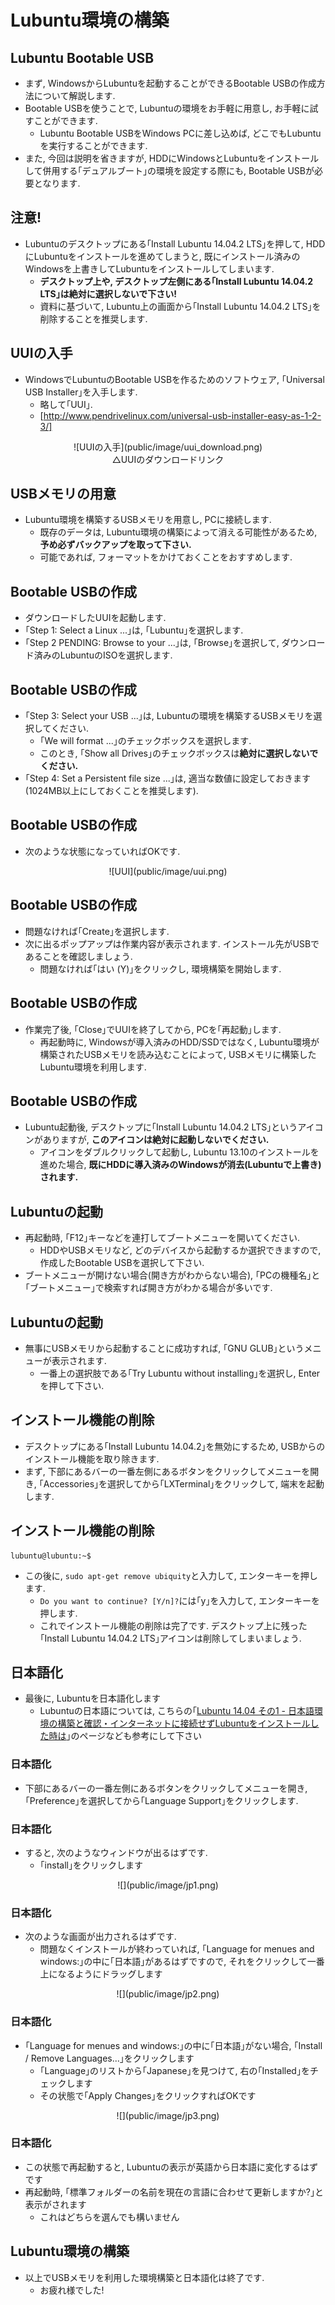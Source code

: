 # Lubuntu環境の構築

## Lubuntu Bootable USB
- まず, WindowsからLubuntuを起動することができるBootable USBの作成方法について解説します.
- Bootable USBを使うことで, Lubuntuの環境をお手軽に用意し, お手軽に試すことができます.
    - Lubuntu Bootable USBをWindows PCに差し込めば, どこでもLubuntuを実行することができます.
- また, 今回は説明を省きますが, HDDにWindowsとLubuntuをインストールして併用する｢デュアルブート｣の環境を設定する際にも, Bootable USBが必要となります.

## 注意!
- Lubuntuのデスクトップにある｢Install Lubuntu 14.04.2 LTS｣を押して, HDDにLubuntuをインストールを進めてしまうと, 既にインストール済みのWindowsを上書きしてLubuntuをインストールしてしまいます.
    - **デスクトップ上や, デスクトップ左側にある｢Install Lubuntu 14.04.2 LTS｣は絶対に選択しないで下さい!**
    - 資料に基づいて, Lubuntu上の画面から｢Install Lubuntu 14.04.2 LTS｣を削除することを推奨します.

## UUIの入手

- WindowsでLubuntuのBootable USBを作るためのソフトウェア, ｢Universal USB Installer｣を入手します.
    - 略して｢UUI｣.
    - [http://www.pendrivelinux.com/universal-usb-installer-easy-as-1-2-3/]

<center>
![UUIの入手](public/image/uui_download.png)
<br>
△UUIのダウンロードリンク
</center>

## USBメモリの用意

- Lubuntu環境を構築するUSBメモリを用意し, PCに接続します.
    - 既存のデータは, Lubuntu環境の構築によって消える可能性があるため, **予め必ずバックアップを取って下さい.**
    - 可能であれば, フォーマットをかけておくことをおすすめします.

## Bootable USBの作成

- ダウンロードしたUUIを起動します.
- ｢Step 1: Select a Linux ...｣は, ｢Lubuntu｣を選択します.
- ｢Step 2 PENDING: Browse to your ...｣は, ｢Browse｣を選択して, ダウンロード済みのLubuntuのISOを選択します.

## Bootable USBの作成
- ｢Step 3: Select your USB ...｣は, Lubuntuの環境を構築するUSBメモリを選択してください.
    - ｢We will format ...｣のチェックボックスを選択します.
    - このとき, ｢Show all Drives｣のチェックボックスは**絶対に選択しないでください.**
- ｢Step 4: Set a Persistent file size ...｣は, 適当な数値に設定しておきます(1024MB以上にしておくことを推奨します).

## Bootable USBの作成

- 次のような状態になっていればOKです.

<center>
![UUI](public/image/uui.png)
</center>

## Bootable USBの作成

- 問題なければ｢Create｣を選択します.
- 次に出るポップアップは作業内容が表示されます. インストール先がUSBであることを確認しましょう.
    - 問題なければ｢はい (Y)｣をクリックし, 環境構築を開始します.

## Bootable USBの作成

- 作業完了後, ｢Close｣でUUIを終了してから, PCを｢再起動｣します.
    - 再起動時に, Windowsが導入済みのHDD/SSDではなく, Lubuntu環境が構築されたUSBメモリを読み込むことによって, USBメモリに構築したLubuntu環境を利用します.

## Bootable USBの作成
- Lubuntu起動後, デスクトップに｢Install Lubuntu 14.04.2 LTS｣というアイコンがありますが, **このアイコンは絶対に起動しないでください.**
    - アイコンをダブルクリックして起動し, Lubuntu 13.10のインストールを進めた場合, **既にHDDに導入済みのWindowsが消去(Lubuntuで上書き)されます.**

## Lubuntuの起動
- 再起動時, ｢F12｣キーなどを連打してブートメニューを開いてください.
    - HDDやUSBメモリなど, どのデバイスから起動するか選択できますので, 作成したBootable USBを選択して下さい.
- ブートメニューが開けない場合(開き方がわからない場合), ｢PCの機種名｣と｢ブートメニュー｣で検索すれば開き方がわかる場合が多いです.

## Lubuntuの起動
- 無事にUSBメモリから起動することに成功すれば, ｢GNU GLUB｣というメニューが表示されます.
    - 一番上の選択肢である｢Try Lubuntu without installing｣を選択し, Enterを押して下さい.

## インストール機能の削除
- デスクトップにある｢Install Lubuntu 14.04.2｣を無効にするため, USBからのインストール機能を取り除きます.
- まず, 下部にあるバーの一番左側にあるボタンをクリックしてメニューを開き, ｢Accessories｣を選択してから｢LXTerminal｣をクリックして, 端末を起動します.

## インストール機能の削除

    lubuntu@lubuntu:~$

- この後に, `sudo apt-get remove ubiquity`と入力して, エンターキーを押します.
    - `Do you want to continue? [Y/n]?`には｢y｣を入力して, エンターキーを押します.
    - これでインストール機能の削除は完了です. デスクトップ上に残った｢Install Lubuntu 14.04.2 LTS｣アイコンは削除してしまいましょう.

## 日本語化

- 最後に, Lubuntuを日本語化します
    - Lubuntuの日本語については, こちらの｢[Lubuntu 14.04 その1 - 日本語環境の構築と確認・インターネットに接続せずLubuntuをインストールした時は](http://kledgeb.blogspot.jp/2014/04/lubuntu-1404-1-lubuntu.html)｣のページなども参考にして下さい

### 日本語化

- 下部にあるバーの一番左側にあるボタンをクリックしてメニューを開き, ｢Preference｣を選択してから｢Language Support｣をクリックします.

### 日本語化
- すると, 次のようなウィンドウが出るはずです.
    - ｢install｣をクリックします

<center>
![](public/image/jp1.png)
</center>

### 日本語化

- 次のような画面が出力されるはずです.
    - 問題なくインストールが終わっていれば, ｢Language for menues and windows:｣の中に｢日本語｣があるはずですので, それをクリックして一番上になるようにドラッグします

<center>
![](public/image/jp2.png)
</center>

### 日本語化

- ｢Language for menues and windows:｣の中に｢日本語｣がない場合, ｢Install / Remove Languages...｣をクリックします
    - ｢Language｣のリストから｢Japanese｣を見つけて, 右の｢Installed｣をチェックします
    - その状態で｢Apply Changes｣をクリックすればOKです

<center>
![](public/image/jp3.png)
</center>

### 日本語化

- この状態で再起動すると, Lubuntuの表示が英語から日本語に変化するはずです
- 再起動時, ｢標準フォルダーの名前を現在の言語に合わせて更新しますか?｣と表示がされます
    - これはどちらを選んでも構いません

## Lubuntu環境の構築
- 以上でUSBメモリを利用した環境構築と日本語化は終了です.
    - お疲れ様でした!

